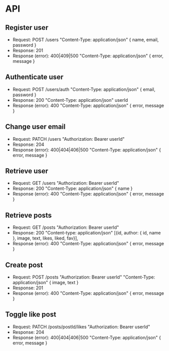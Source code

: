# API

## Register user

- Request: POST /users "Content-Type: application/json" { name, email, password }
- Response: 201
- Response (error): 400|409|500 "Content-Type: application/json" { error, message }

## Authenticate user

- Request: POST /users/auth "Content-Type: application/json" { email, password }
- Response: 200 "Content-Type: application/json" userId
- Response (error): 400 "Content-Type: application/json" { error, message }

## Change user email

- Request: PATCH /users "Authorization: Bearer userId"
- Response: 204
- Response (error): 400|404|406|500 "Content-Type: application/json" { error, message }

## Retrieve user

- Request: GET /users "Authorization: Bearer userId"
- Response: 200 "Content-Type: application/json" { name }
- Response (error): 400 "Content-Type: application/json" { error, message }

## Retrieve posts

- Request: GET /posts "Authorization: Bearer userId"
- Response: 200 "Content-type: application/json" [{id, author: { id, name }, image, text, likes, liked, fav}],
- Response (error): 400 "Content-Type: application/json" { error, message }

## Create post

- Request: POST /posts "Authorization: Bearer userId" "Content-Type: application/json" { image, text }
- Response: 201
- Response (error): 400 "Content-Type: application/json" { error, message }

## Toggle like post

- Request: PATCH /posts/postId/likes "Authorization: Bearer userId"
- Response: 204
- Response (error): 400|404|406|500 "Content-Type: application/json" { error, message }
